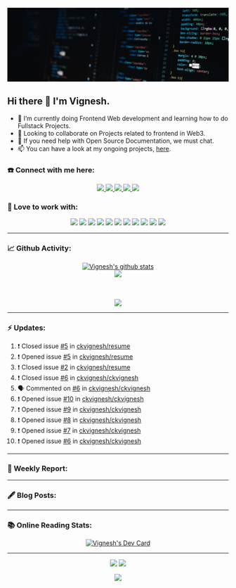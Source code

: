 ![](Cover%20Pic.png)
## Hi there 👋 I'm Vignesh.

- 🌱 I’m currently doing Frontend Web development and learning how to do Fullstack Projects.
- 👯 Looking to collaborate on Projects related to frontend in Web3.
- 📝 If you need help with Open Source Documentation, we must chat.
- 📫 You can have a look at my ongoing projects, [here](https://github.com/ckvignesh?tab=repositories).


### ☎️ Connect with me here:

<p align="center">
	<a href="https://www.linkedin.com/in/ck-vignesh-/">
		<img src="https://img.shields.io/badge/LinkedIn-0077B5?style=for-the-badge&logo=linkedin&logoColor=white" />
	</a>
	<a href="https://twitter.com/vigneshCodes">
		<img src="https://img.shields.io/badge/Twitter-1DA1F2?style=for-the-badge&logo=twitter&logoColor=white" />
	</a>
<!-- 	<a href="https://www.instagram.com/userName/">
		<img src="https://img.shields.io/badge/Instagram-E4405F?style=for-the-badge&logo=instagram&logoColor=white" />
	</a> -->
	<a href="https://ckvignesh.hashnode.dev/">
		<img src="https://img.shields.io/badge/Hashnode-2962FF?style=for-the-badge&logo=hashnode&logoColor=white" />
	</a>
	<a href="https://dev.to/ckvignesh">
		<img src="https://img.shields.io/badge/dev.to-0A0A0A?style=for-the-badge&logo=devdotto&logoColor=white" />
	</a>
<!--   <a href="https://ckvignesh.github.io/">
		<img src="https://img.shields.io/badge/portfolio-1AA260?style=for-the-badge&logo=About.me&logoColor=white" />
	</a> -->
  <a href="mailto:writer.vignesh.ck@gmail.com">
		<img src="https://img.shields.io/badge/Gmail-D14836?style=for-the-badge&logo=gmail&logoColor=white" />
	</a>
</p>

### 🚀 Love to work with:
<p align="center">
  <img src="https://img.shields.io/badge/CSS3-1572B6?style=for-the-badge&logo=css3&logoColor=white" height="25">
  <img src="https://img.shields.io/badge/HTML5-E34F26?style=for-the-badge&logo=html5&logoColor=white" height="25">
  <img src="https://img.shields.io/badge/javascript-F7DF1E.svg?&style=for-the-badge&logo=javascript&logoColor=white" height="25"/>
  <img src="https://img.shields.io/badge/React-20232A?style=for-the-badge&logo=react&logoColor=61DAFB" height="25">
  <img src="https://img.shields.io/badge/VS%20Code-007ACC.svg?&style=for-the-badge&logo=visual-studio-code&logoColor=white" height="25"/>
  <img src="https://img.shields.io/badge/Git-F05032?style=for-the-badge&logo=git&logoColor=white" height="25">
  <img src="https://img.shields.io/badge/Python-3776AB?style=for-the-badge&logo=python&logoColor=white" height="25">
  <img src="https://img.shields.io/badge/Markdown-000000?style=for-the-badge&logo=markdown&logoColor=white" height="25">
  <img src="https://img.shields.io/badge/Heroku-430098?style=for-the-badge&logo=heroku&logoColor=white" height="25">
  <img src="https://img.shields.io/badge/Amazon_AWS-232F3E?style=for-the-badge&logo=amazon-aws&logoColor=white" height="25">
  <img src="https://img.shields.io/badge/C-00599C?style=for-the-badge&logo=c&logoColor=white" height="25">
</p>

***

### 📈 Github Activity:

<p align='center'>
  <a href="https://github.com/ckvignesh/github-readme-stats"><img src="https://github-readme-stats.vercel.app/api?username=ckvignesh&show_icons=true&include_all_commits=true&theme=tokyonight" alt="Vignesh's github stats" />
  </a>
  <br>
  <a href="https://github.com/ckvignesh/github-readme-stats"><img src="https://github-readme-streak-stats.herokuapp.com/?user=ckvignesh&theme=tokyonight" />
  </a>
</p>
<br>
<p align='center'>
  <img align="center" src="https://github-readme-stats.vercel.app/api/top-langs/?username=ckvignesh&layout=compact&theme=tokyonight" />
</p>

***

### :zap: Updates:

<!--START_SECTION:activity-->
1. ❗️ Closed issue [#5](https://github.com/ckvignesh/resume/issues/5) in [ckvignesh/resume](https://github.com/ckvignesh/resume)
2. ❗️ Opened issue [#5](https://github.com/ckvignesh/resume/issues/5) in [ckvignesh/resume](https://github.com/ckvignesh/resume)
3. ❗️ Closed issue [#2](https://github.com/ckvignesh/resume/issues/2) in [ckvignesh/resume](https://github.com/ckvignesh/resume)
4. ❗️ Closed issue [#6](https://github.com/ckvignesh/ckvignesh/issues/6) in [ckvignesh/ckvignesh](https://github.com/ckvignesh/ckvignesh)
5. 🗣 Commented on [#6](https://github.com/ckvignesh/ckvignesh/issues/6) in [ckvignesh/ckvignesh](https://github.com/ckvignesh/ckvignesh)
6. ❗️ Opened issue [#10](https://github.com/ckvignesh/ckvignesh/issues/10) in [ckvignesh/ckvignesh](https://github.com/ckvignesh/ckvignesh)
7. ❗️ Opened issue [#9](https://github.com/ckvignesh/ckvignesh/issues/9) in [ckvignesh/ckvignesh](https://github.com/ckvignesh/ckvignesh)
8. ❗️ Opened issue [#8](https://github.com/ckvignesh/ckvignesh/issues/8) in [ckvignesh/ckvignesh](https://github.com/ckvignesh/ckvignesh)
9. ❗️ Opened issue [#7](https://github.com/ckvignesh/ckvignesh/issues/7) in [ckvignesh/ckvignesh](https://github.com/ckvignesh/ckvignesh)
10. ❗️ Opened issue [#6](https://github.com/ckvignesh/ckvignesh/issues/6) in [ckvignesh/ckvignesh](https://github.com/ckvignesh/ckvignesh)
<!--END_SECTION:activity-->

***

### 📝 Weekly Report:

<!--START_SECTION:waka-->

<!--END_SECTION:waka-->

***

### 🖋️ Blog Posts:

<!-- BLOG-POST-LIST:START -->

<!-- BLOG-POST-LIST:END -->

***

### 📚 Online Reading Stats:

<p align='center'>
	<a href="https://app.daily.dev/ckvignesh"><img src="https://api.daily.dev/devcards/dede6ee2a4924dea9a387551edfdcf42.png?r=klh" width="400" alt="Vignesh's Dev Card"/>
	</a>
</p>

***

<p align='center'>
  <img src="https://img.shields.io/badge/Made%20with-Markdown-1f425f.svg" height="25">
  <img src="https://img.shields.io/badge/Built%20with-VSCode-1f425f.svg" height="25">
</p>
<p align='center'><img src='https://visitor-badge.laobi.icu/badge?page_id=ckvignesh'></p>
